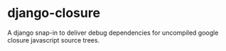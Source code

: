 # django-closure
A django snap-in to deliver debug dependencies for uncompiled google closure javascript source trees.
